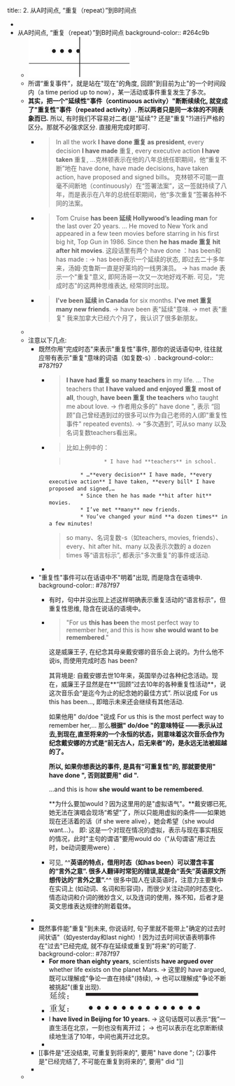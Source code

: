 title:: 2. 从A时间点, “重复（repeat）”到B时间点

-
- 从A时间点, “重复（repeat）”到B时间点
  background-color:: #264c9b
	- ![张满胜eng 24-2.jpg](../assets/张满胜eng_24-2_1644989335293_0.jpg)
	- 所谓“重复事件”，就是站在"现在"的角度, 回顾"到目前为止"的一个时间段内（a time period up to now），某一活动或事件重复发生了多次。
	- **其实，把一个"延续性"事件（continuous activity）"断断续续化, 就变成了"重复性"事件（repeated activity）. 所以两者只是同一本体的不同表象而已.** 所以, 有时我们不容易对二者(是"延续"? 还是"重复"?)进行严格的区分。那就不必强求区分. 直接用完成时即可.
		- > In all the work **I have done 重复 as president**, every decision **I have made** 重复, every executive action **I have taken** 重复, …​
		  克林顿表示在他的八年总统任职期间，他“重复不断”地在 have done, have made decisions, have taken action, have proposed and signed bills。
		  克林顿不可能一直毫不间断地（continuously）在“签署法案”，这一签就持续了八年，而是表示在八年的总统任职期间，他“多次重复”签署各种不同的法案。
		- > Tom Cruise **has been 延续 Hollywood’s leading man** for the last over 20 years. …​ He moved to New York and appeared in a few teen movies before starring in his first big hit, Top Gun in 1986. Since then **he has made 重复 hit after hit movies**.
		  这段话里有两个 have done ：has been和has made :
		  → has been表示一个延续的状态, 即过去二十多年来，汤姆·克鲁斯一直是好莱坞的一线男演员。
		  → has made 表示一个"重复"意义, 即阿汤哥一次又一次地好戏不断.
		  可见，"完成时态"的这两种思维表达, 经常同时出现。
		- > **I've been 延续 in Canada** for six months. **I've met 重复 many new friends**.
		  → have been 表"延续"意味.
		  → met 表"重复"
		  我来加拿大已经六个月了，我认识了很多新朋友。
	-
	- 注意以下几点:
		- 既然你用"完成时态"来表示"重复性"事件, 那你的说话语句中, 往往就应带有表示"重复"意味的词语（如复数-s）.
		  background-color:: #787f97
			- > **I have had 重复 so many teachers** in my life. …​ The teachers that **I have valued and enjoyed 重复 most of all**, though, **have been 重复 the teachers** who taught me about love.
			  → 作者用众多的" have done ", 表示 “回顾”自己曾经遇到过的很多可以作为自己老师的人(即"重复性事件" repeated events).
			  → “多次遇到”, 可从so many 以及名词复数teachers看出来。
			- > 比如上例中的：
			  
			  > 				* I have had **teachers** in school.
			  				* …**​every decision** I have made, **every executive action** I have taken, **every bill* I have proposed and signed,…​
			  				* Since then he has made **hit after hit** movies.
			  				* I’ve met **many** new friends.
			  				* You’ve changed your mind **a dozen times** in a few minutes!
			  
			  > so many、名词复数-s（如teachers, movies, friends）、every、hit after hit、many 以及表示次数的 a dozen times 等“语言标示”, 都表示"多次重复"的事件或活动.
			-
		- "重复性"事件可以在话语中不"明着"出现, 而是隐含在语境中.
		  background-color:: #787f97
			- 有时，句中并没出现上述这样明确表示重复活动的“语言标示”，但重复性思维, 隐含在说话的语境中。
			- > "For us **this has been** the most perfect way to remember her, and this is how **she would want to be remembered**."
			  
			  这是威廉王子, 在纪念其母亲戴安娜的音乐会上说的。为什么他不说is, 而使用完成时态 has been?
			  
			  其背境是: 自戴安娜去世10年来，英国举办过各种纪念活动。现在，威廉王子显然是在**“回顾”过去10年的各种重复性活动**，说这次音乐会“是迄今为止的纪念她的最佳方式”. 所以说成 For us this has been…​, 即暗示未来还会继续有其他活动.
			  
			  如果他用" do/doe "说成 For us this is the most perfect way to remember her,…​ 那么**根据" do/doe "的意味特征 ——表示从过去,到现在,直至将来的一个永恒的状态，则意味着这次音乐会作为纪念戴安娜的方式是“前无古人，后无来者”的，是永远无法被超越的了。**
			  
			  **所以, 如果你想表达的事件, 是具有“可重复性”的, 那就要使用" have done ", 否则就要用" did ".**
			  
			  …​and this is how **she would want to be remembered**.
			  
			  **为什么要加would？因为这里用的是"虚拟语气"。**戴安娜已死, 她无法在演唱会现场“希望”了，所以只能用虚拟的条件——如果她现在还活着的话（if she were alive），她会希望（she would want…​）。
			  即: 这是一个对现在情况的虚拟，表示与现在事实相反的情况，此时"主句的谓语"要用would do（"从句谓语"用过去时，be动词要用were）.
			- 可见, ^^**英语的特点，借用时态（如has been）可以潜含丰富的“言外之意”. 很多人翻译时常犯的错误,就是会“丢失”英语原文所想传达的“言外之意”.**^^
			  很多中国人在读英语时，注意力主要集中在实词上 (如动词、名词和形容词)，而很少关注动词的时态变化、情态动词和介词的微妙含义, 以及连词的使用，殊不知，后者才是英文思维表达规律的附着载体。
		-
		- 既然事件能"重复"到未来, 你说话时, 句子里就不能带上"确定的过去时间状语"（如yesterday和last night）! 因为过去时间状语表明事件在"过去"已经完成, 就不存在延续或重复到"将来"的可能了.
		  background-color:: #787f97
			- **For more than eighty years**, scientists **have argued over** whether life exists on the planet Mars.
			  → 这里的 have argued, 既可以理解成"争论一直在持续"(持续),
			  → 也可以理解成"争论不断被挑起"(重复出现).
			- ![张满胜eng 27.jpg](../assets/张满胜eng_27_1644998171700_0.jpg)
			- I **have lived in Beijing for 10 years.**
			  → 这句话既可以表示“我”一直生活在北京，一刻也没有离开过；
			  → 也可以表示在北京断断续续地生活了10年，中间也离开过北京。
			-
		- [[事件是"还没结束, 可重复到将来的", 要用" have done "; (2)事件是"已经完结了, 不可能在重复到将来的", 要用" did "]]
		-
	-